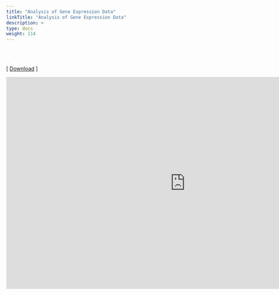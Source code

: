 ```yaml
---
title: "Analysis of Gene Expression Data"
linkTitle: "Analysis of Gene Expression Data"
description: >
type: docs
weight: 114
---
```


<br></br>

[ [Download](https://bit.ly/42x52rF) ]


<iframe src="https://docs.google.com/presentation/d/e/2PACX-1vRDLAPSRRy4WC6B053UiqcE3hzd5AzeKuoW94S4WYotFTzh-aE4qMPHXnJtP0qqB11cNJMNpK38O6uc/embed?start=false&loop=false&delayms=60000" frameborder="0" width="960" height="569" allowfullscreen="true" mozallowfullscreen="true" webkitallowfullscreen="true"></iframe>




